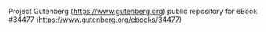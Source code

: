 Project Gutenberg (https://www.gutenberg.org) public repository for eBook #34477 (https://www.gutenberg.org/ebooks/34477)
